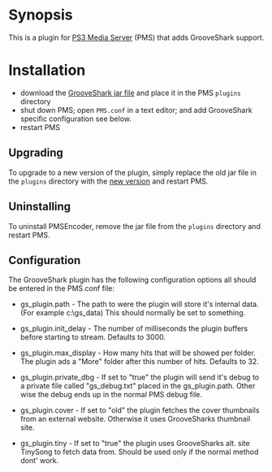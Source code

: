 # Synopsis <a name="Synopsis"></a>

This is a plugin for [PS3 Media Server](http://code.google.com/p/ps3mediaserver/) (PMS) that adds GrooveShark support.

# Installation <a name="Install"></a>

* download the [GrooveShark jar file](https://github.com/downloads/SharkHunter/GSPMS/gs_plugin.jar) and place it in the PMS `plugins` directory
* shut down PMS; open `PMS.conf` in a text editor; and add GrooveShark specific configuration see below. 
* restart PMS

## Upgrading <a name="Upgrade"></a>

To upgrade to a new version of the plugin, simply replace the old jar file in the `plugins` directory with the [new version](https://github.com/downloads/SharkHunter/GSPMS/gs_plugin.jar) and restart PMS.

## Uninstalling <a name="Uninstall"></a>

To uninstall PMSEncoder, remove the jar file from the `plugins` directory and restart PMS.

## Configuration <a name="Configuration"></a>

The GrooveShark plugin has the following configuration options all should be entered in the PMS.conf file:

* gs_plugin.path - The path to were the plugin will store it's internal data. (For example c:\\gs_data)
  This should normally be set to something.

* gs_plugin.init_delay - The number of milliseconds the plugin buffers before starting to stream. Defaults to 3000. 

* gs_plugin.max_display - How many hits that will be showed per folder. The plugin ads a "More" folder after this 
  number of hits. Defaults to 32.
  
* gs_plugin.private_dbg - If set to "true" the plugin will send it's debug to a private file called
  "gs_debug.txt" placed in the gs_plugin.path. Other wise the debug ends up in the normal PMS debug file.
 
* gs_plugin.cover - If set to "old" the plugin fetches the cover thumbnails from an external website. 
  Otherwise it uses GrooveSharks thumbnail site. 
 
 * gs_plugin.tiny - If set to "true" the plugin uses GrooveSharks alt. site TinySong to fetch data from.
   Should be used only if the normal method dont' work.


